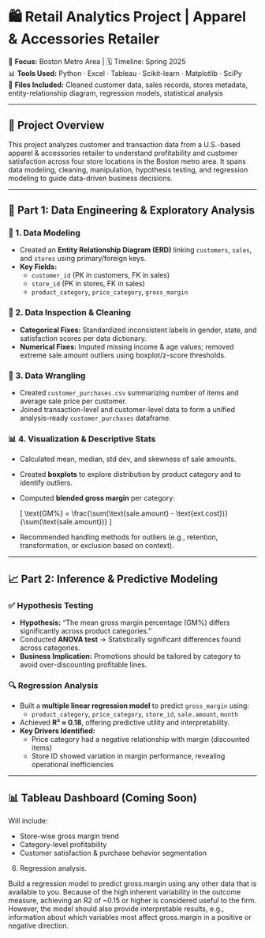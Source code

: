 # 🛍️ Retail Analytics Project | Apparel & Accessories Retailer

📍 **Focus:** Boston Metro Area | 🗓️ Timeline: Spring 2025  
📊 **Tools Used:** Python · Excel · Tableau · Scikit-learn · Matplotlib · SciPy  
📁 **Files Included:** Cleaned customer data, sales records, stores metadata, entity-relationship diagram, regression models, statistical analysis

---

## 🧠 Project Overview

This project analyzes customer and transaction data from a U.S.-based apparel & accessories retailer to understand profitability and customer satisfaction across four store locations in the Boston metro area. It spans data modeling, cleaning, manipulation, hypothesis testing, and regression modeling to guide data-driven business decisions.

---

## 🧱 Part 1: Data Engineering & Exploratory Analysis

### 📌 1. Data Modeling
- Created an **Entity Relationship Diagram (ERD)** linking `customers`, `sales`, and `stores` using primary/foreign keys.
- **Key Fields:**
  - `customer_id` (PK in customers, FK in sales)
  - `store_id` (PK in stores, FK in sales)
  - `product_category`, `price_category`, `gross_margin`

### 🧹 2. Data Inspection & Cleaning
- **Categorical Fixes:** Standardized inconsistent labels in gender, state, and satisfaction scores per data dictionary.
- **Numerical Fixes:** Imputed missing income & age values; removed extreme sale.amount outliers using boxplot/z-score thresholds.

### 🔄 3. Data Wrangling
- Created `customer_purchases.csv` summarizing number of items and average sale price per customer.
- Joined transaction-level and customer-level data to form a unified analysis-ready `customer_purchases` dataframe.

### 📊 4. Visualization & Descriptive Stats
- Calculated mean, median, std dev, and skewness of sale amounts.
- Created **boxplots** to explore distribution by product category and to identify outliers.
- Computed **blended gross margin** per category:
  
  \[
  \text{GM\%} = \frac{\sum(\text{sale.amount} - \text{ext.cost})}{\sum(\text{sale.amount})}
  \]

- Recommended handling methods for outliers (e.g., retention, transformation, or exclusion based on context).

---

## 📈 Part 2: Inference & Predictive Modeling

### ✅ Hypothesis Testing
- **Hypothesis:** “The mean gross margin percentage (GM%) differs significantly across product categories.”
- Conducted **ANOVA test** → Statistically significant differences found across categories.
- **Business Implication:** Promotions should be tailored by category to avoid over-discounting profitable lines.

### 🔍 Regression Analysis
- Built a **multiple linear regression model** to predict `gross_margin` using:
  - `product_category`, `price_category`, `store_id`, `sale.amount`, `month`
- Achieved **R² ≈ 0.18**, offering predictive utility and interpretability.
- **Key Drivers Identified:**
  - Price category had a negative relationship with margin (discounted items)
  - Store ID showed variation in margin performance, revealing operational inefficiencies

---

## 📊 Tableau Dashboard (Coming Soon)
Will include:
- Store-wise gross margin trend
- Category-level profitability
- Customer satisfaction & purchase behavior segmentation

6. Regression analysis. 

Build a regression model to predict gross.margin using any other data that is available to you. Because of the high inherent variability in the outcome measure, achieving an R2 of ~0.15 or higher is considered useful to the firm. However, the model should also provide interpretable results, e.g., information about which variables most affect gross.margin in a positive or negative direction.
